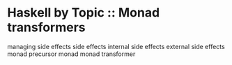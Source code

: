 # Haskell by Topic :: Monad transformers

managing side effects
  side effects
  internal side effects
  external side effects
monad
precursor monad
monad transformer
